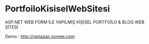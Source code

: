# PortfoiloKisiselWebSitesi
ASP.NET WEB FORM İLE YAPILMIŞ KİŞİSEL PORTFOİLO &amp; BLOG WEB SİTESİ

Demo : http://ramazan.somee.com
